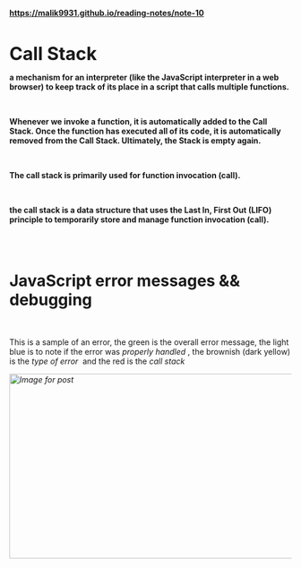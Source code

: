 <p><strong>
        <a href="https://malik9931.github.io/reading-notes/note-10" target="_blank" rel="noopener">https://malik9931.github.io/reading-notes/note-10</a>
    </strong></p>
<p>&nbsp;</p>
<p>
    <span style="font-size: 24pt;"><strong>Call Stack</strong></span>
</p>
<p><strong>
        <span>a mechanism for an interpreter (like the JavaScript interpreter in a web browser) to keep track of its place in a script that calls multiple functions.</span>
    </strong></p>
<p>&nbsp;</p>
<p><strong>
        <span>Whenever we invoke a function, it is automatically added to the Call Stack. Once the function has executed all of its code, it is automatically removed from the Call Stack. Ultimately, the Stack is empty again.</span>
    </strong></p>
<p>&nbsp;</p>
<p><strong>
        <span>The call stack is primarily used for function invocation (call).</span>
    </strong></p>
<p>&nbsp;</p>
<p><strong>
        <span>the call stack is a data structure that uses the Last In, First Out (LIFO) principle to temporarily store and manage function invocation (call).</span>
    </strong></p>
<p>
    <img class="kg-image" src="https://cdn-media-1.freecodecamp.org/images/QgR2uIk7tW0YNz0Xm8g0jAPeRFI0e4sCejsv" alt="" />
</p>
<p>&nbsp;</p>
<h1 id="4ecd" class="dk dl dm dn b do dp dq dr ds dt du dv dw dx dy dz ea eb ec ed ee ef eg eh ei ej">JavaScript error messages &amp;&amp; debugging</h1>
<p>&nbsp;</p>
<p>
    <span>This is a sample of an error, the green is the overall error message, the light blue is to note if the error was&nbsp;</span><em class="jl">properly handled</em>
    <span>, the brownish (dark yellow) is the&nbsp;</span><em class="jl">type of error</em>
    <span>&nbsp;and the red is the&nbsp;</span><em class="jl">call stack</em>
</p>
<p><em class="jl">
        <img class="vd ve t u v hj aj c" src="https://miro.medium.com/max/1313/1*LHpmsxV3f2znpxhuAFuIqA.png" alt="Image for post" width="1050" height="330" />
    </em></p>
<p>&nbsp;</p>
<p>&nbsp;</p>
